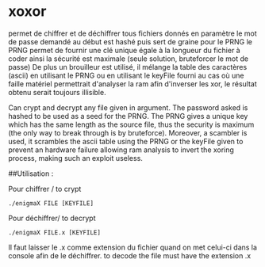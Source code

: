 xoxor
=====
permet de chiffrer et de déchiffrer tous fichiers donnés en paramètre
le mot de passe demandé au début est hashé puis sert de graine pour le PRNG
le PRNG permet de fournir une clé unique égale à la longueur du fichier à coder
ainsi la sécurité est maximale (seule solution, bruteforcer le mot de passe)
De plus un brouilleur est utilisé, il mélange la table des caractères (ascii)
en utilisant le PRNG ou en utilisant le keyFile fourni au cas où une faille
matériel permettrait d'analyser la ram afin d'inverser les xor, le résultat
obtenu serait toujours illisible.

Can crypt and decrypt any file given in argument. The password asked is hashed
to be used as a seed for the PRNG. The PRNG gives a unique key
which has the same length as the source file, thus the security is maximum
(the only way to break through is by bruteforce). Moreover, a scambler is used,
it scrambles the ascii table using the PRNG or the keyFile given to prevent
an hardware failure allowing ram analysis to invert the xoring process, making
such an exploit useless.

##Utilisation :

Pour chiffrer / to crypt
```
./enigmaX FILE [KEYFILE]
```
Pour déchiffrer/ to decrypt
```
./enigmaX FILE.x [KEYFILE]
```

Il faut laisser le .x comme extension du fichier quand on met celui-ci dans la console afin de le déchiffrer.
to decode the file must have the extension .x
